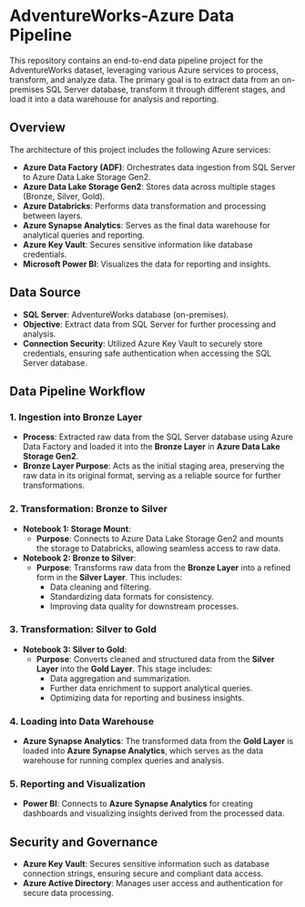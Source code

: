 # AdventureWorks-Azure Data Pipeline

This repository contains an end-to-end data pipeline project for the AdventureWorks dataset, leveraging various Azure services to process, transform, and analyze data. The primary goal is to extract data from an on-premises SQL Server database, transform it through different stages, and load it into a data warehouse for analysis and reporting.

## Overview

The architecture of this project includes the following Azure services:

- **Azure Data Factory (ADF)**: Orchestrates data ingestion from SQL Server to Azure Data Lake Storage Gen2.
- **Azure Data Lake Storage Gen2**: Stores data across multiple stages (Bronze, Silver, Gold).
- **Azure Databricks**: Performs data transformation and processing between layers.
- **Azure Synapse Analytics**: Serves as the final data warehouse for analytical queries and reporting.
- **Azure Key Vault**: Secures sensitive information like database credentials.
- **Microsoft Power BI**: Visualizes the data for reporting and insights.

## Data Source

- **SQL Server**: AdventureWorks database (on-premises).
- **Objective**: Extract data from SQL Server for further processing and analysis.
- **Connection Security**: Utilized Azure Key Vault to securely store credentials, ensuring safe authentication when accessing the SQL Server database.

## Data Pipeline Workflow

### 1. Ingestion into Bronze Layer
- **Process**: Extracted raw data from the SQL Server database using Azure Data Factory and loaded it into the **Bronze Layer** in **Azure Data Lake Storage Gen2**.
- **Bronze Layer Purpose**: Acts as the initial staging area, preserving the raw data in its original format, serving as a reliable source for further transformations.

### 2. Transformation: Bronze to Silver
- **Notebook 1: Storage Mount**:
  - **Purpose**: Connects to Azure Data Lake Storage Gen2 and mounts the storage to Databricks, allowing seamless access to raw data.
- **Notebook 2: Bronze to Silver**:
  - **Purpose**: Transforms raw data from the **Bronze Layer** into a refined form in the **Silver Layer**. This includes:
    - Data cleaning and filtering.
    - Standardizing data formats for consistency.
    - Improving data quality for downstream processes.

### 3. Transformation: Silver to Gold
- **Notebook 3: Silver to Gold**:
  - **Purpose**: Converts cleaned and structured data from the **Silver Layer** into the **Gold Layer**. This stage includes:
    - Data aggregation and summarization.
    - Further data enrichment to support analytical queries.
    - Optimizing data for reporting and business insights.

### 4. Loading into Data Warehouse
- **Azure Synapse Analytics**: The transformed data from the **Gold Layer** is loaded into **Azure Synapse Analytics**, which serves as the data warehouse for running complex queries and analysis.

### 5. Reporting and Visualization
- **Power BI**: Connects to **Azure Synapse Analytics** for creating dashboards and visualizing insights derived from the processed data.

## Security and Governance

- **Azure Key Vault**: Secures sensitive information such as database connection strings, ensuring secure and compliant data access.
- **Azure Active Directory**: Manages user access and authentication for secure data processing.
